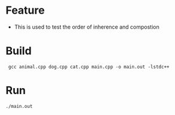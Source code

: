 # Feature
* This is used to test the order of inherence and compostion

# Build

```
 gcc animal.cpp dog.cpp cat.cpp main.cpp -o main.out -lstdc++
```

# Run
```
./main.out
```
